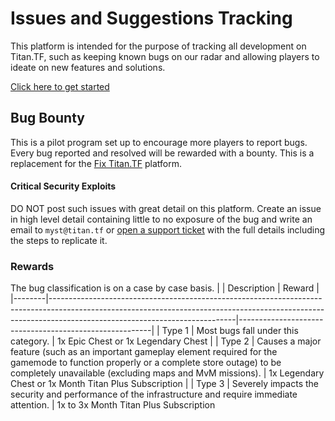 # Issues and Suggestions Tracking
This platform is intended for the purpose of tracking all development on Titan.TF, such as keeping known bugs on our radar and allowing players to ideate on new features and solutions.

[Click here to get started](https://github.com/TitanTF/Bug-Bounty/issues/new/choose)

## Bug Bounty
This is a pilot program set up to encourage more players to report bugs. Every bug reported and resolved will be rewarded with a bounty. This is a replacement for the [Fix Titan.TF](https://fix.titan.tf) platform.

#### Critical Security Exploits
DO NOT post such issues with great detail on this platform. Create an issue in high level detail containing little to no exposure of the bug and write an email to `myst@titan.tf` or [open a support ticket](https://titan.tf/support) with the full details including the steps to replicate it.


### Rewards
The bug classification is on a case by case basis.
|        | Description                                                                                                                                                                                              | Reward                                                 |
|--------|----------------------------------------------------------------------------------------------------------------------------------------------------------------------------------------------------------|--------------------------------------------------------|
| Type 1 | Most bugs fall under this category.                                                                                                                                                                      | 1x Epic Chest or 1x Legendary Chest                    |
| Type 2 | Causes a major feature (such as an important gameplay element required for the gamemode to function properly or a complete store outage) to be completely unavailable (excluding maps and MvM missions). | 1x Legendary Chest or 1x Month Titan Plus Subscription |
| Type 3 | Severely impacts the security and performance of the infrastructure and require immediate attention.                                                                                                     | 1x to 3x Month Titan Plus Subscription                 
